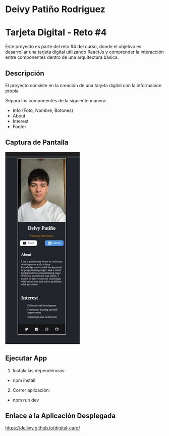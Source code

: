 # Deivy Patiño Rodriguez

# Tarjeta Digital - Reto #4

Este proyecto es parte del reto #4 del curso, donde el objetivo es desarrollar una tarjeta digital utilizando ReactJs y comprender la interacción entre componentes dentro de una arquitectura básica.

## Descripción

El proyecto consiste en la creación de una tarjeta digital con la informacion propia


Separa los componentes de la siguiente manera:

- Info (Foto, Nombre, Botones)
- About
- Interest
- Footer

## Captura de Pantalla

![Alt text](image-1.png)

## Ejecutar App

1. Instala las dependencias:

- npm install

2. Correr aplicación:

- npm run dev

## Enlace a la Aplicación Desplegada

https://deiiivy.github.io/digital-card/

